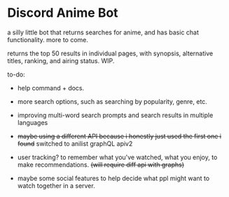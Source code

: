 # Discord Anime Bot


a silly little bot that returns searches for anime, and has basic chat functionality. more to come. 


returns the top 50 results in individual pages, with synopsis, alternative titles, ranking, and airing status. WIP. 




to-do: 

- help command + docs.

- more search options, such as searching by popularity, genre, etc.

- improving multi-word search prompts and search results in multiple languages

- ~~maybe using a different API because i honestly just used the first one i found~~ switched to anilist graphQL apiv2

- user tracking? to remember what you've watched, what you enjoy, to make recommendations. ~~(will require diff api with graphs)~~

- maybe some social features to help decide what ppl might want to watch together in a server. 

